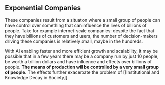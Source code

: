 ## Exponential Companies
These companies result from a situation where a small group of people can have control over something that can influence the lives of billions of people. Take for example internet-scale companies: despite the fact that they have billions of customers and users, the number of decision-makers driving these companies is relatively small, maybe in the hundreds.

With AI enabling faster and more efficient growth and scalability, it may be possible that in a few years there may be a company run by just 10 people, be worth a trillion dollars and have influence and effects over billions of people. **The means of production will be controlled by a very small group of people.** The effects further exacerbate the problem of [[Institutional and Knowledge Decay in Society]].
